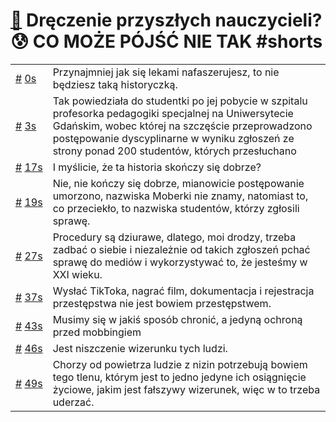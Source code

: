 # [🔗](https://www.youtube.com/watch?v=9Sf80eYvZHU) Dręczenie przyszłych nauczycieli? 😰 CO MOŻE PÓJŚĆ NIE TAK #shorts

<table>
    <tr id="t0">
        <td><a href="#t0">#</a>&nbsp;<a href="https://www.youtube.com/watch?v=9Sf80eYvZHU&t=0">0s</a></td>
        <td>Przynajmniej jak się lekami nafaszerujesz, to nie będziesz taką historyczką.</td>
    </tr>
    <tr id="t3">
        <td><a href="#t3">#</a>&nbsp;<a href="https://www.youtube.com/watch?v=9Sf80eYvZHU&t=3">3s</a></td>
        <td>Tak powiedziała do studentki po jej pobycie w szpitalu profesorka pedagogiki specjalnej na Uniwersytecie Gdańskim, wobec której na szczęście przeprowadzono postępowanie dyscyplinarne w wyniku zgłoszeń ze strony ponad 200 studentów, których przesłuchano</td>
    </tr>
    <tr id="t17">
        <td><a href="#t17">#</a>&nbsp;<a href="https://www.youtube.com/watch?v=9Sf80eYvZHU&t=17">17s</a></td>
        <td>I myślicie, że ta historia skończy się dobrze?</td>
    </tr>
    <tr id="t19">
        <td><a href="#t19">#</a>&nbsp;<a href="https://www.youtube.com/watch?v=9Sf80eYvZHU&t=19">19s</a></td>
        <td>Nie, nie kończy się dobrze, mianowicie postępowanie umorzono, nazwiska Moberki nie znamy, natomiast to, co przeciekło, to nazwiska studentów, którzy zgłosili sprawę.</td>
    </tr>
    <tr id="t27">
        <td><a href="#t27">#</a>&nbsp;<a href="https://www.youtube.com/watch?v=9Sf80eYvZHU&t=27">27s</a></td>
        <td>Procedury są dziurawe, dlatego, moi drodzy, trzeba zadbać o siebie i niezależnie od takich zgłoszeń pchać sprawę do mediów i wykorzystywać to, że jesteśmy w XXI wieku.</td>
    </tr>
    <tr id="t37">
        <td><a href="#t37">#</a>&nbsp;<a href="https://www.youtube.com/watch?v=9Sf80eYvZHU&t=37">37s</a></td>
        <td>Wysłać TikToka, nagrać film, dokumentacja i rejestracja przestępstwa nie jest bowiem przestępstwem.</td>
    </tr>
    <tr id="t43">
        <td><a href="#t43">#</a>&nbsp;<a href="https://www.youtube.com/watch?v=9Sf80eYvZHU&t=43">43s</a></td>
        <td>Musimy się w jakiś sposób chronić, a jedyną ochroną przed mobbingiem</td>
    </tr>
    <tr id="t46">
        <td><a href="#t46">#</a>&nbsp;<a href="https://www.youtube.com/watch?v=9Sf80eYvZHU&t=46">46s</a></td>
        <td>Jest niszczenie wizerunku tych ludzi.</td>
    </tr>
    <tr id="t49">
        <td><a href="#t49">#</a>&nbsp;<a href="https://www.youtube.com/watch?v=9Sf80eYvZHU&t=49">49s</a></td>
        <td>Chorzy od powietrza ludzie z nizin potrzebują bowiem tego tlenu, którym jest to jedno jedyne ich osiągnięcie życiowe, jakim jest fałszywy wizerunek, więc w to trzeba uderzać.</td>
    </tr>
</table>